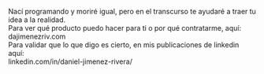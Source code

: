 Nací programando y moriré igual, pero en el transcurso te ayudaré a traer tu idea a la realidad.<br>
Para ver qué producto puedo hacer para ti o por qué contratarme, aquí:<br>
dajimenezriv.com<br>
Para validar que lo que digo es cierto, en mis publicaciones de linkedin aquí:<br>
linkedin.com/in/daniel-jimenez-rivera/<br>
